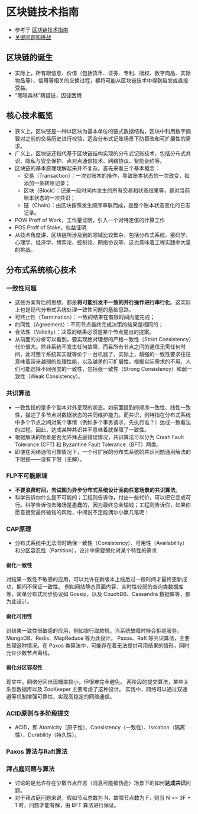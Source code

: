 # 区块链技术指南
- 参考于 [区块链技术指南](https://yeasy.gitbooks.io/blockchain_guide/content/)
- [关键问题和挑战](https://yeasy.gitbooks.io/blockchain_guide/content/overview/challenge.html)
## 区块链的诞生
- 实际上，所有跟信息、价值（包括货币、证券、专利、版权、数字商品、实际物品等）、信用等相关的交换过程，都将可能从区块链技术中得到启发或直接受益。
- “黑暗森林”猜疑链，囚徒困境
## 核心技术概览
- 狭义上，区块链是一种以区块为基本单位的链式数据结构，区块中利用数字摘要对之前的交易历史进行校验，适合分布式记账场景下防篡改和可扩展性的需求。
- 广义上，区块链还指代基于区块链结构实现的分布式记账技术，包括分布式共识、隐私与安全保护、点对点通信技术、网络协议、智能合约等。
- 区块链的基本原理理解起来并不复杂。首先来看三个基本概念：
	- 交易（Transaction）：一次对账本的操作，导致账本状态的一次改变，如添加一条转账记录；
	- 区块（Block）：记录一段时间内发生的所有交易和状态结果等，是对当前账本状态的一次共识；
	- 链（Chain）：由区块按照发生顺序串联而成，是整个账本状态变化的日志记录。
- POW Proff of Work，工作量证明，引入一个对特定值的计算工作
- POS Proff of Stake，权益证明
- 从技术角度讲，区块链所涉及到的领域比较繁杂，包括分布式系统、密码学、心理学、经济学、博弈论、控制论、网络协议等，这也意味着工程实践中大量的挑战。
## 分布式系统核心技术
### 一致性问题
- 这些方案背后的思想，都是**将可能引发不一致的并行操作进行串行化**。这实际上也是现代分布式系统处理一致性问题的基础思路。
- 可终止性（Termination）：一致的结果在有限时间内能完成；
- 约同性（Agreement）：不同节点最终完成决策的结果是相同的；
- 合法性（Validity）：决策的结果必须是某个节点提出的提案。
- 从前面的分析可以看到，要实现绝对理想的严格一致性（Strict Consistency）代价很大。除非系统不发生任何故障，而且所有节点之间的通信无需任何时间，此时整个系统其实就等价于一台机器了。实际上，越强的一致性要求往往意味着带来越弱的处理性能，以及越差的可扩展性。根据实际需求的不用，人们可能选择不同强度的一致性，包括强一致性（Strong Consistency）和弱一致性（Weak Consistency）。
### 共识算法
- 一致性指的是多个副本对外呈现的状态。如前面提到的顺序一致性、线性一致性，描述了多节点对数据状态的共同维护能力。而共识，则特指在分布式系统中多个节点之间对某个事情（例如多个事务请求，先执行谁？）达成一致看法的过程。因此，达成某种共识并不意味着就保障了一致性。
- 根据解决的场景是否允许拜占庭错误情况，共识算法可以分为 Crash Fault Tolerance (CFT) 和 Byzantine Fault Tolerance（BFT）两类。
- 即便在网络通信可靠情况下，一个可扩展的分布式系统的共识问题通用解法的下限是——没有下限（无解）。
### FLP不可能原理
- **不要浪费时间，去试图为异步分布式系统设计面向任意场景的共识算法**。
- 科学告诉你什么是不可能的；工程则告诉你，付出一些代价，可以把它变成可行。科学告诉你去赌场是愚蠢的，因为最终总会输钱；工程则告诉你，如果你愿意接受最终输钱的风险，中间说不定能偶尔小赢几笔呢！
### CAP原理
- 分布式系统中无法同时确保一致性（Consistency）、可用性（Availability）和分区容忍性（Partition），设计中需要弱化对某个特性的需求
#### 弱化一致性
对结果一致性不敏感的应用，可以允许在新版本上线后过一段时间才最终更新成功，期间不保证一致性。
例如网站静态页面内容、实时性较弱的查询类数据库等，简单分布式同步协议如 Gossip，以及 CouchDB、Cassandra 数据库等，都为此设计。
#### 弱化可用性
对结果一致性很敏感的应用，例如银行取款机，当系统故障时候会拒绝服务。MongoDB、Redis、MapReduce 等为此设计。
Paxos、Raft 等共识算法，主要处理这种情况。在 Paxos 类算法中，可能存在着无法提供可用结果的情形，同时允许少数节点离线。
#### 弱化分区容忍性
现实中，网络分区出现概率较小，但很难完全避免。
两阶段的提交算法，某些关系型数据库以及 ZooKeeper 主要考虑了这种设计。
实践中，网络可以通过双通道等机制增强可靠性，实现高稳定的网络通信。
### ACID原则与多阶段提交
- ACID，即 Atomicity（原子性）、Consistency（一致性）、Isolation（隔离性）、Durability（持久性）。
### Paxos 算法与Raft算法
### 拜占庭问题与算法
- 讨论的是允许存在少数节点作恶（消息可能被伪造）场景下的如何**达成共识**问题。
- 对于拜占庭问题来说，假如节点总数为 N，故障节点数为 F，则当 N >= 3F + 1 时，问题才能有解，由 BFT 算法进行保证。
